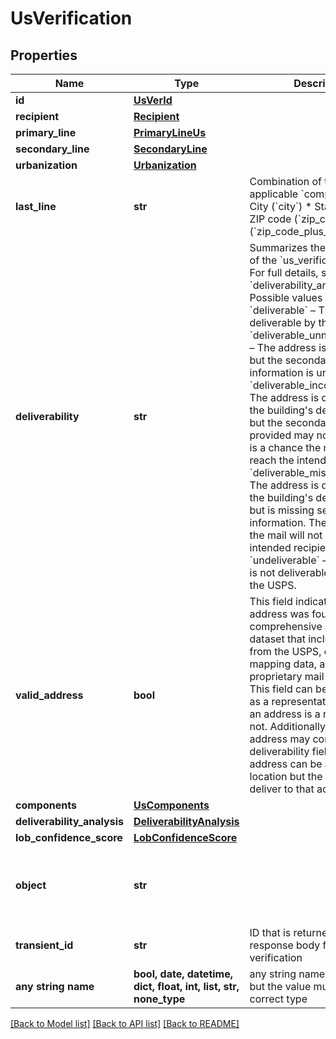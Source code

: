 # UsVerification


## Properties
Name | Type | Description | Notes
------------ | ------------- | ------------- | -------------
**id** | [**UsVerId**](UsVerId.md) |  | [optional] 
**recipient** | [**Recipient**](Recipient.md) |  | [optional] 
**primary_line** | [**PrimaryLineUs**](PrimaryLineUs.md) |  | [optional] 
**secondary_line** | [**SecondaryLine**](SecondaryLine.md) |  | [optional] 
**urbanization** | [**Urbanization**](Urbanization.md) |  | [optional] 
**last_line** | **str** | Combination of the following applicable &#x60;components&#x60;: * City (&#x60;city&#x60;) * State (&#x60;state&#x60;) * ZIP code (&#x60;zip_code&#x60;) * ZIP+4 (&#x60;zip_code_plus_4&#x60;)  | [optional] 
**deliverability** | **str** | Summarizes the deliverability of the &#x60;us_verification&#x60; object. For full details, see the &#x60;deliverability_analysis&#x60; field. Possible values are: * &#x60;deliverable&#x60; – The address is deliverable by the USPS. * &#x60;deliverable_unnecessary_unit&#x60; – The address is deliverable, but the secondary unit information is unnecessary. * &#x60;deliverable_incorrect_unit&#x60; – The address is deliverable to the building&#39;s default address but the secondary unit provided may not exist. There is a chance the mail will not reach the intended recipient. * &#x60;deliverable_missing_unit&#x60; – The address is deliverable to the building&#39;s default address but is missing secondary unit information. There is a chance the mail will not reach the intended recipient. * &#x60;undeliverable&#x60; – The address is not deliverable according to the USPS.  | [optional] 
**valid_address** | **bool** | This field indicates whether an address was found in a more comprehensive address dataset that includes sources from the USPS, open source mapping data, and our proprietary mail delivery data. This field can be interpreted as a representation of whether an address is a real location or not. Additionally a valid address may contradict the deliverability field since an address can be a real valid location but the USPS may not deliver to that address.  | [optional] 
**components** | [**UsComponents**](UsComponents.md) |  | [optional] 
**deliverability_analysis** | [**DeliverabilityAnalysis**](DeliverabilityAnalysis.md) |  | [optional] 
**lob_confidence_score** | [**LobConfidenceScore**](LobConfidenceScore.md) |  | [optional] 
**object** | **str** |  | [optional]  if omitted the server will use the default value of "us_verification"
**transient_id** | **str** | ID that is returned in the response body for the verification  | [optional] 
**any string name** | **bool, date, datetime, dict, float, int, list, str, none_type** | any string name can be used but the value must be the correct type | [optional]

[[Back to Model list]](../README.md#documentation-for-models) [[Back to API list]](../README.md#documentation-for-api-endpoints) [[Back to README]](../README.md)


